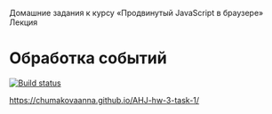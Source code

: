 Домашние задания к курсу «Продвинутый JavaScript в браузере»
Лекция 
# Обработка событий

[![Build status](https://ci.appveyor.com/api/projects/status/g507p07on5mp9u61?svg=true)](https://ci.appveyor.com/project/ChumakovaAnna/ahj-hw-3-task-1)

https://chumakovaanna.github.io/AHJ-hw-3-task-1/